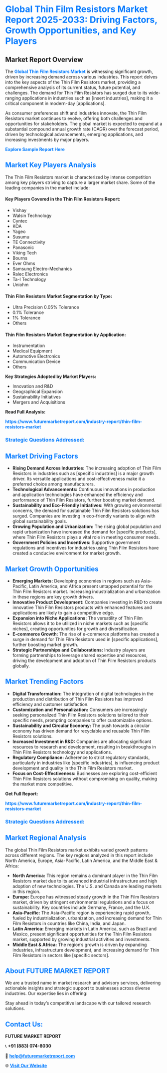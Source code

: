 <h1 style="color: #007BFF;">Global Thin Film Resistors Market Report 2025-2033: Driving Factors, Growth Opportunities, and Key Players</h1>

<section id="overview">
<h2>Market Report Overview</h2>
<p>The <a href="https://www.futuremarketreport.com/industry-report/thin-film-resistors-market" style="color: #007BFF; text-decoration: none;"><strong>Global Thin Film Resistors Market</strong></a> is witnessing significant growth, driven by increasing demand across various industries. This report delves into the key aspects of the Thin Film Resistors market, providing a comprehensive analysis of its current status, future potential, and challenges. The demand for Thin Film Resistors has surged due to its wide-ranging applications in industries such as [insert industries], making it a critical component in modern-day [applications].</p>
<p>As consumer preferences shift and industries innovate, the Thin Film Resistors market continues to evolve, offering both challenges and opportunities for stakeholders. The global market is expected to expand at a substantial compound annual growth rate (CAGR) over the forecast period, driven by technological advancements, emerging applications, and increasing investments by major players.</p>
</section>

<section id="overview">
<p><a href="https://www.futuremarketreport.com/request-sample/reportId=81237" style="color: #007BFF; text-decoration: none;"><strong>Explore Sample Report Here</strong></a></p>
</section>

<section id="key-players">
<h2 style="color: #007BFF;">Market Key Players Analysis</h2>
<p>The Thin Film Resistors market is characterized by intense competition among key players striving to capture a larger market share. Some of the leading companies in the market include:</p>
<h4>Key Players Covered in the Thin Film Resistors Report:</h4>
<ul><li>Vishay</li><li>Walsin Technology</li><li>Cyntec</li><li>KOA</li><li>Yageo</li><li>Susumu</li><li>TE Connectivity</li><li>Panasonic</li><li>Viking Tech</li><li>Bourns</li><li>Ever Ohms</li><li>Samsung Electro-Mechanics</li><li>Ralec Electronics</li><li>Ta-I Technology</li><li>Uniohm</li></ul>
<h4>Thin Film Resistors Market Segmentation by Type:</h4>
<ul><li>Ultra Precision 0.05% Tolerance</li><li>0.1% Tolerance</li><li>1% Tolerance</li><li>Others</li></ul>

<h4>Thin Film Resistors Market Segmentation by Application:</h4>
<ul><li>Instrumentation</li><li>Medical Equipment</li><li>Automotive Electronics</li><li>Communication Device</li><li>Others</li></ul>
<p><strong>Key Strategies Adopted by Market Players:</strong></p>
<ul>
<li>Innovation and R&D</li>
<li>Geographical Expansion</li>
<li>Sustainability Initiatives</li>
<li>Mergers and Acquisitions</li>
</ul>
</section>

<section>
<p><strong>Read Full Analysis: </strong></p><a href="https://www.futuremarketreport.com/industry-report/thin-film-resistors-market" style="color: #007BFF; text-decoration: none;"><strong>https://www.futuremarketreport.com/industry-report/thin-film-resistors-market</strong></a>
<h3 style="color: #007BFF;">Strategic Questions Addressed:</h3>
</section>

<section id="driving-factors">
<h2 style="color: #007BFF;">Market Driving Factors</h2>
<ul>
<li><strong>Rising Demand Across Industries:</strong> The increasing adoption of Thin Film Resistors in industries such as [specific industries] is a major growth driver. Its versatile applications and cost-effectiveness make it a preferred choice among manufacturers.</li>
<li><strong>Technological Advancements:</strong> Continuous innovations in production and application technologies have enhanced the efficiency and performance of Thin Film Resistors, further boosting market demand.</li>
<li><strong>Sustainability and Eco-Friendly Initiatives:</strong> With growing environmental concerns, the demand for sustainable Thin Film Resistors solutions has surged. Companies are investing in eco-friendly variants to align with global sustainability goals.</li>
<li><strong>Growing Population and Urbanization:</strong> The rising global population and rapid urbanization have increased the demand for [specific products], where Thin Film Resistors plays a vital role in meeting consumer needs.</li>
<li><strong>Government Policies and Incentives:</strong> Supportive government regulations and incentives for industries using Thin Film Resistors have created a conducive environment for market growth.</li>
</ul>
</section>

<section id="growth-opportunities">
<h2 style="color: #007BFF;">Market Growth Opportunities</h2>
<ul>
<li><strong>Emerging Markets:</strong> Developing economies in regions such as Asia-Pacific, Latin America, and Africa present untapped potential for the Thin Film Resistors market. Increasing industrialization and urbanization in these regions are key growth drivers.</li>
<li><strong>Innovative Product Development:</strong> Companies investing in R&D to create innovative Thin Film Resistors products with enhanced features and applications are likely to gain a competitive edge.</li>
<li><strong>Expansion into Niche Applications:</strong> The versatility of Thin Film Resistors allows it to be utilized in niche markets such as [specific niches], creating opportunities for growth and diversification.</li>
<li><strong>E-commerce Growth:</strong> The rise of e-commerce platforms has created a surge in demand for Thin Film Resistors used in [specific applications], further boosting market growth.</li>
<li><strong>Strategic Partnerships and Collaborations:</strong> Industry players are forming partnerships to leverage shared expertise and resources, driving the development and adoption of Thin Film Resistors products globally.</li>
</ul>
</section>

<section id="trending-factors">
<h2 style="color: #007BFF;">Market Trending Factors</h2>
<ul>
<li><strong>Digital Transformation:</strong> The integration of digital technologies in the production and distribution of Thin Film Resistors has improved efficiency and customer satisfaction.</li>
<li><strong>Customization and Personalization:</strong> Consumers are increasingly seeking personalized Thin Film Resistors solutions tailored to their specific needs, prompting companies to offer customizable options.</li>
<li><strong>Sustainability and Circular Economy:</strong> The push towards a circular economy has driven demand for recyclable and reusable Thin Film Resistors solutions.</li>
<li><strong>Increased Investment in R&D:</strong> Companies are allocating significant resources to research and development, resulting in breakthroughs in Thin Film Resistors technology and applications.</li>
<li><strong>Regulatory Compliance:</strong> Adherence to strict regulatory standards, particularly in industries like [specific industries], is influencing product development and quality in the Thin Film Resistors market.</li>
<li><strong>Focus on Cost-Effectiveness:</strong> Businesses are exploring cost-efficient Thin Film Resistors solutions without compromising on quality, making the market more competitive.</li>
</ul>
</section>

<section>
<p><strong>Get Full Report: </strong></p><a href="https://www.futuremarketreport.com/industry-report/thin-film-resistors-market" style="color: #007BFF; text-decoration: none;"><strong>https://www.futuremarketreport.com/industry-report/thin-film-resistors-market</strong></a>
<h3 style="color: #007BFF;">Strategic Questions Addressed:</h3>
</section>


<section id="regional-analysis">
<h2 style="color: #007BFF;">Market Regional Analysis</h2>
<p>The global Thin Film Resistors market exhibits varied growth patterns across different regions. The key regions analyzed in this report include North America, Europe, Asia-Pacific, Latin America, and the Middle East & Africa:</p>
<ul>
<li><strong>North America:</strong> This region remains a dominant player in the Thin Film Resistors market due to its advanced industrial infrastructure and high adoption of new technologies. The U.S. and Canada are leading markets in this region.</li>
<li><strong>Europe:</strong> Europe has witnessed steady growth in the Thin Film Resistors market, driven by stringent environmental regulations and a focus on sustainability. Key countries include Germany, France, and the U.K.</li>
<li><strong>Asia-Pacific:</strong> The Asia-Pacific region is experiencing rapid growth, fueled by industrialization, urbanization, and increasing demand for Thin Film Resistors in countries like China, India, and Japan.</li>
<li><strong>Latin America:</strong> Emerging markets in Latin America, such as Brazil and Mexico, present significant opportunities for the Thin Film Resistors market, supported by growing industrial activities and investments.</li>
<li><strong>Middle East & Africa:</strong> The region’s growth is driven by expanding industries, infrastructure development, and increasing demand for Thin Film Resistors in sectors like [specific sectors].</li>
</ul>
</section>

<footer>
<h2 style="color: #007BFF;">About FUTURE MARKET REPORT</h2>
<p>We are a trusted name in market research and advisory services, delivering actionable insights and strategic support to businesses across diverse industries. Our expertise lies in offering:</p>

<p>Stay ahead in today’s competitive landscape with our tailored research solutions.</p>

<h2 style="color: #007BFF;">Contact Us:</h2>
<p><strong>FUTURE MARKET REPORT</strong></p>
<p>📞 <strong>+91 (883) 074-8030</strong></p>
<p>📧 <strong><a href="mailto:help@futuremarketreport.com" style="color: #007BFF;">help@futuremarketreport.com</a></strong></p>
<p>🌐 <strong><a href="https://www.futuremarketreport.com/" style="color: #007BFF;">Visit Our Website</a></strong></p>
</footer>